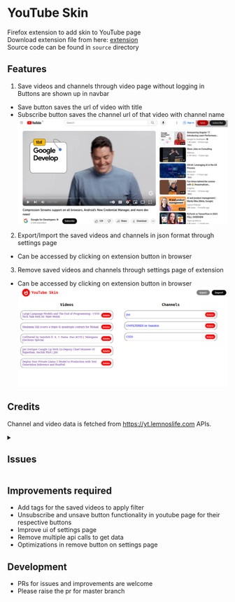 # YouTube Skin
Firefox extension to add skin to YouTube page</br>
Download extension file from here: [extension](./latest-extension-file/yt_skin-1.0.13.xpi)</br>
Source code can be found in `source` directory

## Features
1. Save videos and channels through video page without logging in</br>
Buttons are shown up in navbar</br>
* Save button saves the url of video with title
* Subscribe button saves the channel url of that video with channel name</br>
![Alt text](readme-assets/buttons.png)

2. Export/Import the saved videos and channels in json format through settings page
* Can be accessed by clicking on extension button in browser

3. Remove saved videos and channels through settings page of extension
* Can be accessed by clicking on extension button in browser</br>
![Alt text](readme-assets/data.png)

## Credits
Channel and video data is fetched from https://yt.lemnoslife.com APIs.

<details>
    <summary><h2>Issues</h2></summary>
    <details>
        <summary>Sometimes buttons are not visible on the video page<b>[Fixed]</b></summary></br>
        <s>Reason: div element not available when extension script runs</s></br>
        <s>Quick fix: reload the video page</s></br>
        If this issue exists because of update in youtube and element id does not exist anymore then please raise a pr by modifying <code>ytElementId</code> constant in <code>app.js</code> with its new element id or let me know by raising an issue.
    </details>
</details>

## Improvements required
* Add tags for the saved videos to apply filter
* Unsubscribe and unsave button functionality in youtube page for their respective buttons
* Improve ui of settings page
* Remove multiple api calls to get data
* Optimizations in remove button on settings page

## Development
* PRs for issues and improvements are welcome
* Please raise the pr for master branch